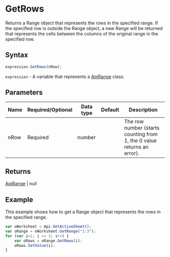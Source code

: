# GetRows

Returns a Range object that represents the rows in the specified range. If the specified row is outside the Range object, a new Range will be returned that represents the cells between the columns of the original range in the specified row.

## Syntax

```javascript
expression.GetRows(nRow);
```

`expression` - A variable that represents a [ApiRange](../ApiRange.md) class.

## Parameters

| **Name** | **Required/Optional** | **Data type** | **Default** | **Description** |
| ------------- | ------------- | ------------- | ------------- | ------------- |
| nRow | Required | number |  | The row number (starts counting from 1, the 0 value returns an error). |

## Returns

[ApiRange](../../ApiRange/ApiRange.md) | null

## Example

This example shows how to get a Range object that represents the rows in the specified range.

```javascript
var oWorksheet = Api.GetActiveSheet();
var oRange = oWorksheet.GetRange("1:3");
for (var i=1; i <= 3; i++) {
	var oRows = oRange.GetRows(i);    
	oRows.SetValue(i);
}
```
